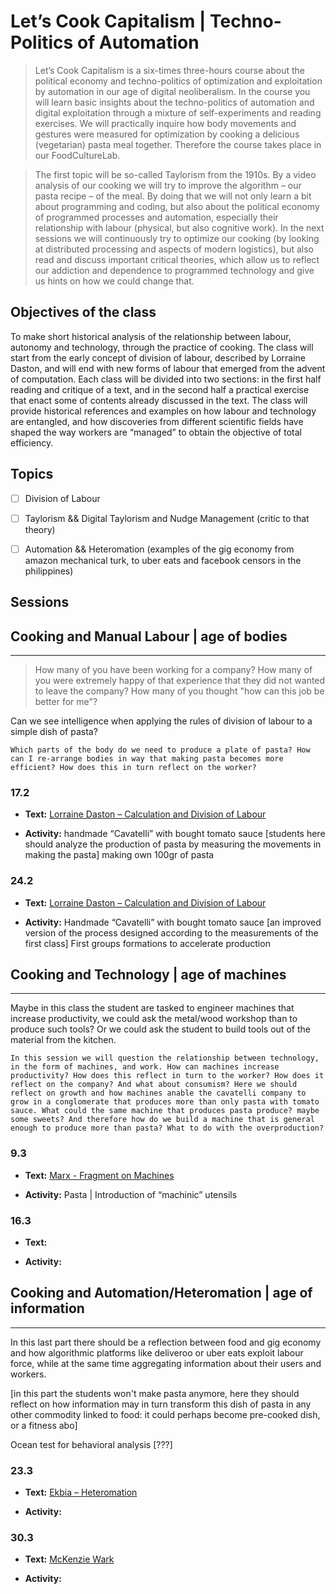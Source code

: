 # Let’s Cook Capitalism | Techno-Politics of Automation
> Let’s Cook Capitalism is a six-times three-hours course about the political economy and techno-politics of optimization and exploitation by automation in our age of digital neoliberalism. In the course you will learn basic insights about the techno-politics of automation and digital exploitation through a mixture of self-experiments and reading exercises. We will practically inquire how body movements and gestures were measured for optimization by cooking a delicious (vegetarian) pasta meal together. Therefore the course takes place in our FoodCultureLab.

> The first topic will be so-called Taylorism from the 1910s. By a video analysis of our cooking we will try to improve the algorithm – our pasta recipe – of the meal. By doing that we will not only learn a bit about programming and coding, but also about the political economy of programmed processes and automation, especially their relationship with labour (physical, but also cognitive work). In the next sessions we will continuously try to optimize our cooking (by looking at distributed processing and aspects of modern logistics), but also read and discuss important critical theories, which allow us to reflect our addiction and dependence to programmed technology and give us hints on how we could change that.

## Objectives of the class
To make short historical analysis of the relationship between labour, autonomy and technology, through the practice of cooking. The class will start from the early concept of division of labour, described by Lorraine Daston, and will end with new forms of labour that emerged from the advent of computation. Each class will be divided into two sections: in the first half reading and critique of a text, and in the second half a practical exercise that enact some of contents already discussed in the text. The class will provide historical references and examples on how labour and technology are entangled, and how discoveries from different scientific fields have shaped the way workers are “managed” to obtain the objective of total efficiency.

## Topics

* [ ] Division of Labour

* [ ] Taylorism && Digital Taylorism and Nudge Management (critic to that theory)

* [ ] Automation && Heteromation (examples of the gig economy from amazon mechanical turk, to uber eats and facebook censors in the philippines)

## __Sessions__

## Cooking and Manual Labour | age of bodies

-------------------------------------------
> How many of you have been working for a company? How many of you were extremely happy of that experience that they did not wanted to leave the company? How many of you thought "how can this job be better for me"?

Can we see intelligence when applying the rules of division of labour to a simple dish of pasta?

`Which parts of the body do we need to produce a plate of pasta? How can I re-arrange bodies in way that making pasta becomes more efficient? How does this in turn reflect on the worker?`

### 17.2

* __Text:__ [Lorraine Daston – Calculation and Division of Labour](https://github.com/s4ac/s4ac.github.io/blob/master/classes/2020FS%40HGK_IXDM/readings/Daston%20-%20Calculation%20and%20the%20Division%20of%20Labor.pdf)

* __Activity:__ handmade “Cavatelli” with bought tomato sauce [students here should analyze the production of pasta by measuring the movements in making the pasta] making own 100gr of pasta

### 24.2

* __Text:__ [Lorraine Daston – Calculation and Division of Labour](https://github.com/s4ac/s4ac.github.io/blob/master/classes/2020FS%40HGK_IXDM/readings/Daston%20-%20Calculation%20and%20the%20Division%20of%20Labor.pdf)

* __Activity:__
Handmade “Cavatelli” with bought tomato sauce [an improved version of the process designed according to the measurements of the first class]
First groups formations to accelerate production

## Cooking and Technology | age of machines

-------------------------------------------
Maybe in this class the student are tasked to engineer machines that increase productivity, we could ask the metal/wood workshop than to produce such tools? Or we could ask the student to build tools out of the material from the kitchen.

`In this session we will question the relationship between technology, in the form of machines, and work. How can machines increase productivity? How does this reflect in turn to the worker? How does it reflect on the company? And what about consumism? Here we should reflect on growth and how machines anable the cavatelli company to grow in a conglomerate that produces more than only pasta with tomato sauce. What could the same machine that produces pasta produce? maybe some sweets? And therefore how do we build a machine that is general enough to produce more than pasta? What to do with the overproduction?`

### 9.3

* __Text:__ [Marx - Fragment on Machines](http://thenewobjectivity.com/pdf/marx.pdf)

* __Activity:__ Pasta | Introduction of “machinic” utensils

### 16.3

* __Text:__

* __Activity:__

## Cooking and Automation/Heteromation | age of information

-------------------------------------------
In this last part there should be a reflection between food and gig economy and how algorithmic platforms like deliveroo or uber eats exploit labour force, while at the same time aggregating information about their users and workers.

[in this part the students won't make pasta anymore, here they should reflect on how information may in turn transform this dish of pasta in any other commodity linked to food: it could perhaps become pre-cooked dish, or a fitness abo]

Ocean test for behavioral analysis [???]

### 23.3

* __Text:__ [Ekbia – Heteromation](https://github.com/s4ac/s4ac.github.io/blob/master/classes/2020FS%40HGK_IXDM/readings/Ekbia%20-%20Heteromation.pdf)

* __Activity:__

### 30.3

* __Text:__ [McKenzie Wark]()

* __Activity:__
